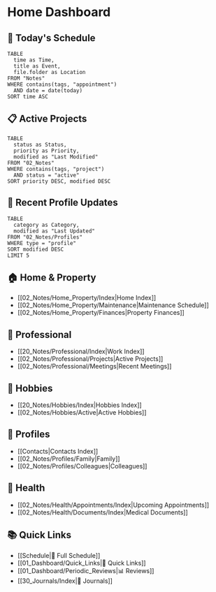 # Home Dashboard

## 📅 Today's Schedule
```dataview
TABLE 
  time as Time,
  title as Event,
  file.folder as Location
FROM "Notes"
WHERE contains(tags, "appointment") 
  AND date = date(today)
SORT time ASC
```

## 📋 Active Projects
```dataview
TABLE 
  status as Status,
  priority as Priority,
  modified as "Last Modified"
FROM "02_Notes"
WHERE contains(tags, "project") 
  AND status = "active"
SORT priority DESC, modified DESC
```

## 👥 Recent Profile Updates
```dataview
TABLE 
  category as Category,
  modified as "Last Updated"
FROM "02_Notes/Profiles"
WHERE type = "profile"
SORT modified DESC
LIMIT 5
```

## 🏠 Home & Property
- [[02_Notes/Home_Property/Index|Home Index]]
- [[02_Notes/Home_Property/Maintenance|Maintenance Schedule]]
- [[02_Notes/Home_Property/Finances|Property Finances]]

## 💼 Professional
- [[20_Notes/Professional/Index|Work Index]]
- [[02_Notes/Professional/Projects|Active Projects]]
- [[02_Notes/Professional/Meetings|Recent Meetings]]

## 🎨 Hobbies
- [[20_Notes/Hobbies/Index|Hobbies Index]]
- [[02_Notes/Hobbies/Active|Active Hobbies]]

## 👤 Profiles
- [[Contacts|Contacts Index]]
- [[02_Notes/Profiles/Family|Family]]
- [[02_Notes/Profiles/Colleagues|Colleagues]]

## 🏥 Health
- [[02_Notes/Health/Appointments/Index|Upcoming Appointments]]
- [[02_Notes/Health/Documents/Index|Medical Documents]]

## 📚 Quick Links
- [[Schedule|📅 Full Schedule]]
- [[01_Dashboard/Quick_Links|🔗 Quick Links]]
- [[01_Dashboard/Periodic_Reviews|📊 Reviews]]
- [[30_Journals/Index|📔 Journals]] 